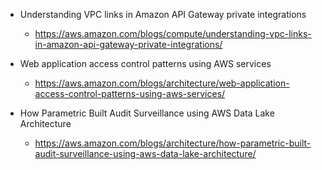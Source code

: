 - Understanding VPC links in Amazon API Gateway private integrations

  - https://aws.amazon.com/blogs/compute/understanding-vpc-links-in-amazon-api-gateway-private-integrations/

- Web application access control patterns using AWS services

  - https://aws.amazon.com/blogs/architecture/web-application-access-control-patterns-using-aws-services/

- How Parametric Built Audit Surveillance using AWS Data Lake Architecture
  - https://aws.amazon.com/blogs/architecture/how-parametric-built-audit-surveillance-using-aws-data-lake-architecture/
